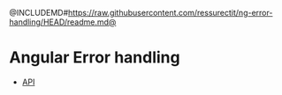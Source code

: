 <div class="flex-row flex-end">
    <a href="https://github.com/ressurectit/ng-error-handling">
        <span class="fab fa-github"></span>
    </a>
</div>

@INCLUDEMD#https://raw.githubusercontent.com/ressurectit/ng-error-handling/HEAD/readme.md@

# Angular Error handling

- [API](/content/api/ng-error-handling/error-handling)